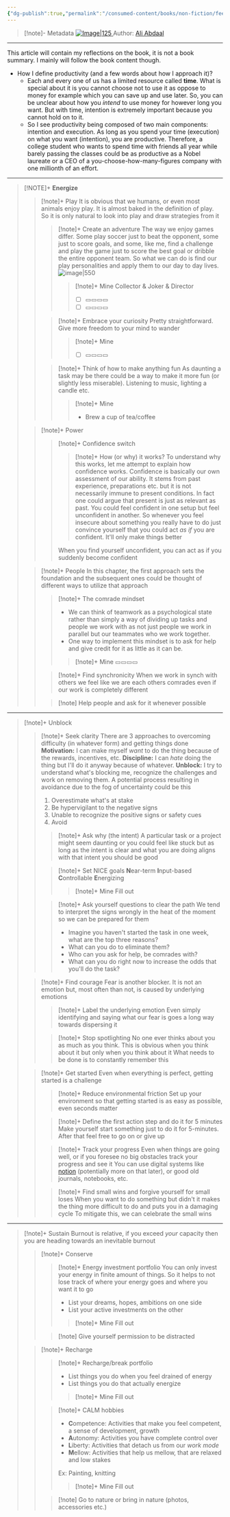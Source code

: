 ```yaml
---
{"dg-publish":true,"permalink":"/consumed-content/books/non-fiction/feel-good-productivity/"}
---
```


> [!note]- Metadata
> [![Image|125](https://images-na.ssl-images-amazon.com/images/S/compressed.photo.goodreads.com/books/1689695229i/142402923.jpg) ](https://www.goodreads.com/book/show/142402923-feel-good-productivity?ac=1&from_search=true&qid=42b4KtHhOp&rank=1)
> Author: [Ali Abdaal](https://www.youtube.com/@aliabdaal)

---
This article will contain my reflections on the book, it is not a book summary. I mainly will follow the book content though.
- How I define productivity (and a few words about how I approach it)?
	- Each and every one of us has a limited resource called **time**. What is special about it is you cannot choose not to use it as oppose to money for example which you can save up and use later. So, you can be unclear about how you *intend* to use money for however long you want. But with time, intention is extremely important because you cannot hold on to it.
	- So I see productivity being composed of two main components: intention and execution. As long as you spend your time (execution) on what you want (intention), you are productive. Therefore, a college student who wants to spend time with friends all year while barely passing the classes could be as productive as a Nobel laureate or a CEO of a you-choose-how-many-figures company with one millionth of an effort.

---

> [!NOTE]+ **Energize**
> > [!note]+ Play
>  > It is obvious that we humans, or even most animals enjoy play. It is almost baked in the definition of play. So it is only natural to look into play and draw strategies from it
>  > > [!note]+ Create an adventure
> > > The way we enjoy games differ. Some play soccer just to beat the opponent, some just to score goals, and some, like me, find a challenge and play the game just to score the best goal or dribble the entire opponent team. So what we can do is find our play personalities and apply them to our day to day lives.
> > > ![image|550](https://miro.medium.com/v2/resize:fit:1400/1*pYvd0OiObsXm9wXMbhWV_A.png)
> > > > [!note]+ Mine
> > > > Collector & Joker & Director
> > > > - [ ] ▭▭▭▭
> > > > - [ ] ▭▭▭▭
> > 
> > > [!note]+ Embrace your curiosity
> > > Pretty straightforward. Give more freedom to your mind to wander
> > > > [!note]+ Mine
> > > > - [ ] ▭▭▭▭
> > 
> > > [!note]+ Think of how to make anything fun
> > > As daunting a task may be there could be a way to make it more fun (or slightly less miserable). Listening to music, lighting a candle etc.
> > > > [!note]+ Mine
> > > > - Brew a cup of tea/coffee
> 
> > [!note]+ Power
> > > [!note]+ Confidence switch
> > > > [!note]+ How (or why) it works?
> > > > To understand why this works, let me attempt to explain how confidence works. Confidence is basically our own assessment of our ability. It stems from past experience, preparations etc. but it is not necessarily immune to present conditions. In fact one could argue that present is just as relevant as past. You could feel confident in one setup but feel unconfident in another. So whenever you feel insecure about something you really have to do just convince yourself that you could act *as if* you are confident. It'll only make things better
> > > 
> > > When you find yourself unconfident, you can act as if you suddenly become confident
> 
> 
> > [!note]+ People
> > In this chapter, the first approach sets the foundation and the subsequent ones could be thought of different ways to utilize that approach
> > > [!note]+ The comrade mindset
> > > - We can think of teamwork as a psychological state rather than simply a way of dividing up tasks and people we work with as not just people we work in parallel but our teammates who we work together.
> > > - One way to implement this mindset is to ask for help and give credit for it as little as it can be.
> > > 
> > > > [!note]+ Mine
> > > > ▭▭▭▭
> > 
> > 
> > > [!note]+ Find synchronicity
> > > When we work in synch with others we feel like we are each others comrades even if our work is completely different
> > 
> > 
> > > [!note] Help people and ask for it whenever possible

---

> [!note]+ Unblock
> > [!note]+ Seek clarity
> > There are 3 approaches to overcoming difficulty (in whatever form) and getting things done
> > **Motivation:** I can make myself *want* to do the thing because of the rewards, incentives, etc.
> > **Discipline:** I can *hate* doing the thing but I'll do it anyway because of whatever.
> > **Unblock:** I try to understand what's blocking me, recognize the challenges and work on removing them.
> > A potential process resulting in avoidance due to the fog of uncertainty could be this
> > 1. Overestimate what's at stake
> > 2. Be hypervigilant to the negative signs
> > 3. Unable to recognize the positive signs or safety cues
> > 4. Avoid
> > 
> > > [!note]+ Ask why (the intent)
> > > A particular task or a project might seem daunting or you could feel like stuck but as long as the intent is clear and what you are doing aligns with that intent you should be good
> > 
> > 
> > > [!note]+ Set NICE goals
> > > **N**ear-term
> > > **I**nput-based
> > > **C**ontrollable
> > > **E**nergizing
> > > > [!note]+ Mine
> > > > Fill out
> > 
> > > [!note]+ Ask yourself questions to clear the path
> > > We tend to interpret the signs wrongly in the heat of the moment so we can be prepared for them
> > > - Imagine you haven't started the task in one week, what are the top three reasons?
> > > - What can you do to eliminate them?
> > > - Who can you ask for help, be comrades with?
> > > - What can you do right now to increase the odds that you'll do the task?
> 
> > [!note]+ Find courage
> > Fear is another blocker. It is not an emotion but, most often than not, is caused by underlying emotions
> > > [!note]+ Label the underlying emotion
> > > Even simply identifying and saying what our fear is goes a long way towards dispersing it
> > 
> > > [!note]+ Stop spotlighting
> > > No one ever thinks about you as much as you think. This is obvious when you think about it but only when you think about it
> > > What needs to be done is to constantly remember this
> 
> 
> > [!note]+ Get started
> > Even when everything is perfect, getting started is a challenge
> > > [!note]+ Reduce environmental friction
> > > Set up your environment so that getting started is as easy as possible, even seconds matter
> > 
> > > [!note]+ Define the first action step and do it for 5 minutes
> > > Make yourself start something just to do it for 5-minutes. After that feel free to go on or give up
> > 
> > > [!note]+ Track your progress
> > > Even when things are going well, or if you foresee no big obstacles track your progress and see it
> > > You can use digital systems like [notion](https://www.notion.so/) (potentially more on that later), or good old journals, notebooks, etc.
> > 
> > > [!note]+ Find small wins and forgive yourself for small loses
> > > When you want to do something but didn't it makes the thing more difficult to do and puts you in a damaging cycle
> > > To mitigate this, we can celebrate the small wins
> > 

---

> [!note]+ Sustain
> Burnout is relative, if you exceed *your* capacity then you are heading towards an inevitable burnout
> > [!note]+ Conserve
> > > [!note]+ Energy investment portfolio
> > > You can only invest your energy in finite amount of things. So it helps to not lose track of where your energy goes and where you want it to go
> > > - List your dreams, hopes, ambitions on one side
> > > - List your active investments on the other
> > > 
> > > > [!note]+ Mine
> > > > Fill out
> > 
> > > [!note] Give yourself permission to be distracted
> 
> 
> > [!note]+ Recharge
> > > [!note]+ Recharge/break portfolio
> > > - List things you do when you feel drained of energy
> > > - List things you do that actually energize
> > > 
> > > > [!note]+ Mine
> > > > Fill out
> > 
> > > [!note]+ CALM hobbies
> > > - **C**ompetence: Activities that make you feel competent, a sense of development, growth
> > > - **A**utonomy: Activities you have complete control over
> > > - **L**iberty: Activities that detach us from our *work mode*
> > > - **M**ellow: Activities that help us mellow, that are relaxed and low stakes
> > > 
> > > Ex: Painting, knitting
> > > > [!note]+ Mine
> > > > Fill out
> > 
> > 
> > > [!note] Go to nature or bring in nature (photos, accessories etc.)